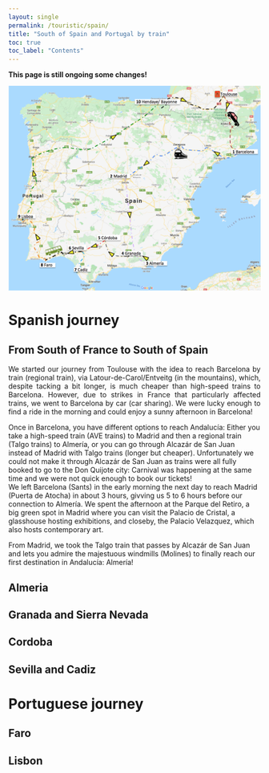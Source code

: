 ```yaml
---
layout: single
permalink: /touristic/spain/
title: "South of Spain and Portugal by train"
toc: true
toc_label: "Contents"
---
```


<!-- because of div command, you have to use <a href="https://your-site.com">Your link</a> tag inside -->

**This page is still ongoing some changes!**


<img src="/assets/images/train_trip.png" alt="Train trip"> 

# Spanish journey

## From South of France to South of Spain
<div style="text-align: justify"> We started our journey from Toulouse with the idea to reach Barcelona by train (regional train), via Latour-de-Carol/Entveitg (in the mountains), which, despite tacking a bit longer, is much cheaper than high-speed trains to Barcelona. However, due to strikes in France that particularly affected trains, we went to Barcelona by car (car sharing). We were lucky enough to find a ride in the morning and could enjoy a sunny afternoon in Barcelona! </div>


Once in Barcelona, you have different options to reach Andalucía: Either you take a high-speed train (AVE trains) to Madrid and then a regional train (Talgo trains) to Almería, or you can go through Alcazár de San Juan instead of Madrid with Talgo trains (longer but cheaper). Unfortunately we could not make it through Alcazár de San Juan as trains were all fully booked to go to the Don Quijote city: Carnival was happening at the same time and we were not quick enough to book our tickets! <br>
We left Barcelona (Sants) in the early morning the next day to reach Madrid (Puerta de Atocha) in about 3 hours, givving us 5 to 6 hours before our connection to Almería. We spent the afternoon at the Parque del Retiro, a big green spot in Madrid where you can visit the Palacio de Cristal, a glasshouse hosting exhibitions, and closeby, the Palacio Velazquez, which also hosts contemporary art.

From Madrid, we took the Talgo train that passes by Alcazár de San Juan and lets you admire the majestuous windmills (Molines) to finally reach our first destination in Andalucía: Almería!

## Almeria
## Granada and Sierra Nevada
## Cordoba
## Sevilla and Cadiz

# Portuguese journey

## Faro
## Lisbon
